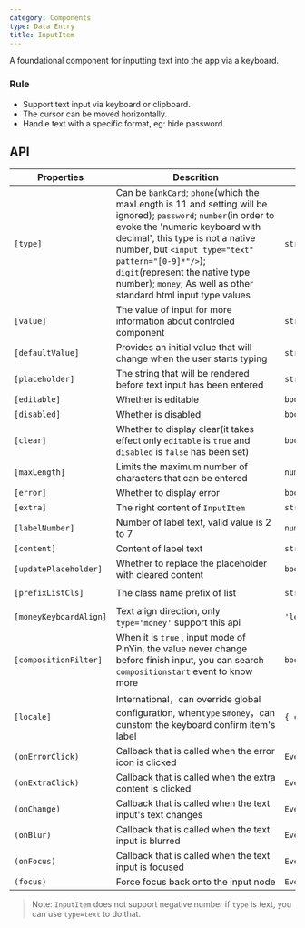 ```yaml
---
category: Components
type: Data Entry
title: InputItem
---
```


A foundational component for inputting text into the app via a keyboard.

### Rule
- Support text input via keyboard or clipboard.
- The cursor can be moved horizontally.
- Handle text with a specific format, eg: hide password.


## API

Properties | Descrition | Type | Default
-----------|------------|------|--------
| `[type]` | Can be `bankCard`; `phone`(which the maxLength is 11 and setting will be ignored); `password`; `number`(in order to evoke the 'numeric keyboard with decimal', this type is not a native number, but `<input type="text" pattern="[0-9]*"/>`); `digit`(represent the native type number); `money`; As well as other standard html input type values | `string` | `'text'` |
| `[value]` | The value of input for more information about controled component | `string` | - |
| `[defaultValue]` | Provides an initial value that will change when the user starts typing | `string` | - |
| `[placeholder]` | The string that will be rendered before text input has been entered | `string` | - |
| `[editable]` | Whether is editable | `boolean` | `true` |
| `[disabled]` | Whether is disabled | `boolean` | `false` |
| `[clear]` | Whether to display clear(it takes effect only `editable` is `true` and `disabled` is `false` has been set) | `boolean` | `false` |
| `[maxLength]` | Limits the maximum number of characters that can be entered | `number` | - |
| `[error]` | Whether to display error | `boolean` | `false` |
| `[extra]` | The right content of `InputItem` | `string \| TemplateRef` | - |
| `[labelNumber]` | Number of label text, valid value is 2 to 7 | `number` | `5` |
| `[content]` | Content of label text | `string \| TemplateRef` | - |
| `[updatePlaceholder]` | Whether to replace the placeholder with cleared content | `boolean` | `false` |
| `[prefixListCls]` | The class name prefix of list | `string` | `'am-list'` |
| `[moneyKeyboardAlign]` | Text align direction, only `type='money'` support this api | `'left' \| 'right'` | `'right'` |
| `[compositionFilter]` | When it is `true` , input mode of PinYin, the value never change before finish input, you can search `compositionstart` event to know more | `boolean` | `true` |
| `[locale]` | International，can override global configuration,  when`type`is`money`，can cunstom the keyboard confirm item's label | `{ confirmLabel }` | - |
| `(onErrorClick)` | Callback that is called when the error icon is clicked | `EventEmitter<object>` | - |
| `(onExtraClick)` | Callback that is called when the extra content is clicked | `EventEmitter<object>` | - |
| `(onChange)` | Callback that is called when the text input's text changes | `EventEmitter<string>` | - |
| `(onBlur)` | Callback that is called when the text input is blurred | `EventEmitter<string>` | - |
| `(onFocus)` | Callback that is called when the text input is focused | `EventEmitter<string>` | - |
| `(focus)` | Force focus back onto the input node | `EventEmitter<void>` | - |

> Note: `InputItem` does not support negative number if `type` is text, you can use `type=text` to do that.
